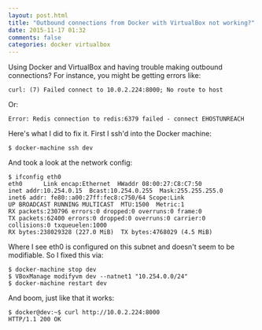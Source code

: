 ```yaml
---
layout: post.html
title: "Outbound connections from Docker with VirtualBox not working?"
date: 2015-11-17 01:32
comments: false
categories: docker virtualbox
---
```


Using Docker and VirtualBox and having trouble making outbound
connections? For instance, you might be getting errors like:

```
curl: (7) Failed connect to 10.0.2.224:8000; No route to host
```

Or:

```
Error: Redis connection to redis:6379 failed - connect EHOSTUNREACH
```

Here's what I did to fix it. First I ssh'd into the Docker machine:

```
$ docker-machine ssh dev
```

And took a look at the network config:

```
$ ifconfig eth0
eth0      Link encap:Ethernet  HWaddr 08:00:27:C8:C7:50
inet addr:10.254.0.15  Bcast:10.254.0.255  Mask:255.255.255.0
inet6 addr: fe80::a00:27ff:fec8:c750/64 Scope:Link
UP BROADCAST RUNNING MULTICAST  MTU:1500  Metric:1
RX packets:230796 errors:0 dropped:0 overruns:0 frame:0
TX packets:62400 errors:0 dropped:0 overruns:0 carrier:0
collisions:0 txqueuelen:1000
RX bytes:238029328 (227.0 MiB)  TX bytes:4768029 (4.5 MiB)
```

Where I see eth0 is configured on this subnet and doesn't seem to be
modifiable. So I fixed this via:

```
$ docker-machine stop dev
$ VBoxManage modifyvm dev --natnet1 "10.254.0.0/24"
$ docker-machine restart dev
```

And boom, just like that it works:

```
$ docker@dev:~$ curl http://10.0.2.224:8000
HTTP/1.1 200 OK
```
